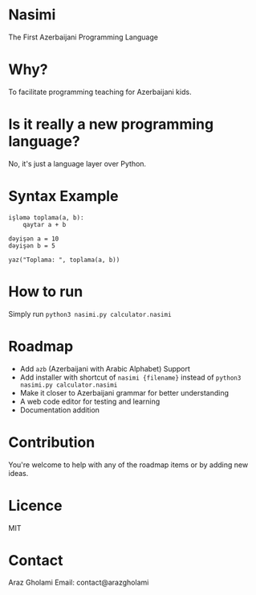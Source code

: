 # Nasimi
The First Azerbaijani Programming Language

# Why?
To facilitate programming teaching for Azerbaijani kids.

# Is it really a new programming language?
No, it's just a language layer over Python.

# Syntax Example
```
işləmə toplama(a, b):
	qaytar a + b

dəyişən a = 10
dəyişən b = 5

yaz("Toplama: ", toplama(a, b))
```

# How to run
Simply run `python3 nasimi.py calculator.nasimi`

# Roadmap
- Add `azb` (Azerbaijani with Arabic Alphabet) Support
- Add installer with shortcut of `nasimi {filename}` instead of `python3 nasimi.py calculator.nasimi`
- Make it closer to Azerbaijani grammar for better understanding
- A web code editor for testing and learning
- Documentation addition

# Contribution
You're welcome to help with any of the roadmap items or by adding new ideas.

# Licence
MIT

# Contact 
Araz Gholami
Email: contact@arazgholami